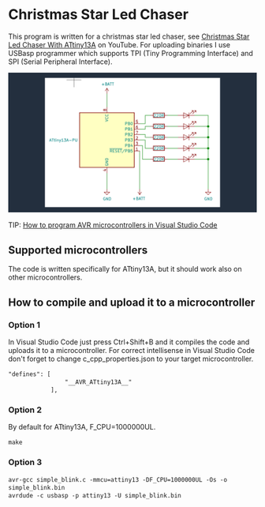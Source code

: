 # Christmas Star Led Chaser
This program is written for a christmas star led chaser, see [Christmas Star Led Chaser With ATtiny13A](https://youtu.be/HBaCg98Sa-E) on YouTube. For uploading binaries I use USBasp programmer which supports TPI (Tiny Programming Interface) and SPI (Serial Peripheral Interface).

![Schematic](https://github.com/chovanj/Microcontrollers/blob/master/Architecture/AVR/8-bit/AVR25/ChristmasStarLedChaser/Schematic.png)

TIP: [How to program AVR microcontrollers in Visual Studio Code](https://github.com/chovanj/Microcontrollers/wiki/How-to-program-AVR-microcontrollers-in-Visual-Studio-Code)

## Supported microcontrollers
The code is written specifically for ATtiny13A, but it should work also on other microcontrollers.

## How to compile and upload it to a microcontroller

### Option 1
In Visual Studio Code just press Ctrl+Shift+B and it compiles the code and uploads it to a microcontroller. For correct intellisense in Visual Studio Code don't forget to change c_cpp_properties.json to your target microcontroller.
```
"defines": [
                "__AVR_ATtiny13A__"
            ], 
```

### Option 2
By default for ATtiny13A, F_CPU=1000000UL.
```
make
```

### Option 3
```
avr-gcc simple_blink.c -mmcu=attiny13 -DF_CPU=1000000UL -Os -o simple_blink.bin
avrdude -c usbasp -p attiny13 -U simple_blink.bin
```
